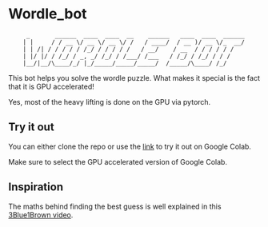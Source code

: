 # Wordle_bot
```
     _       ______  ____  ____  __    ______   ____  ____  ______
    | |     / / __ \/ __ \/ __ \/ /   / ____/  / __ )/ __ \/_  __/
    | | /| / / / / / /_/ / / / / /   / __/    / __  / / / / / /
    | |/ |/ / /_/ / _, _/ /_/ / /___/ /___   / /_/ / /_/ / / /
    |__/|__/\____/_/ |_/_____/_____/_____/  /_____/\____/ /_/

```


This bot helps you solve the wordle puzzle. 
What makes it special is the fact that it is GPU accelerated!

Yes, most of the heavy lifting is done on the GPU via pytorch.

## Try it out
You can either clone the repo or use the [link](https://colab.research.google.com/drive/1avsvWkYhfHdYSe1Vyhjh6qy9scwYBESY?usp=sharing) to try it out on Google Colab.

Make sure to select the GPU accelerated version of Google Colab.

## Inspiration
The maths behind finding the best guess is well explained in this [3Blue1Brown video](https://www.youtube.com/watch?v=v68zYyaEmEA&).